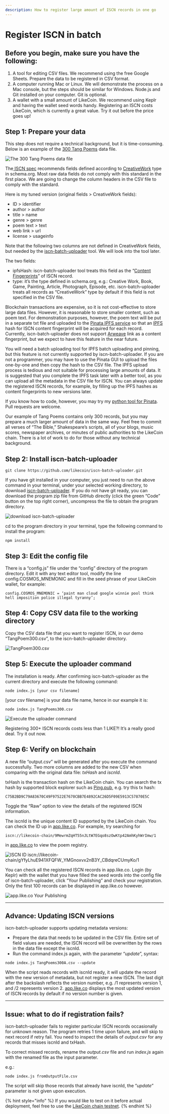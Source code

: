 ```yaml
---
description: How to register large amount of ISCN records in one go
---
```


# Register ISCN in batch

## Before you begin, make sure you have the following:

1. A tool for editing CSV files. We recommend using the free Google Sheets. Prepare the data to be registered in CSV format.
2. A computer running Mac or Linux. We will demonstrate the process on a Mac console, but the steps should be similar for Windows. Node.js and Git installed on your computer. Git is optional.
3. A wallet with a small amount of LikeCoin. We recommend using Keplr and having the wallet seed words handy. Registering an ISCN costs LikeCoin, which is currently a great value. Try it out before the price goes up!

## Step 1: Prepare your data <a href="#bafb" id="bafb"></a>

This step does not require a technical background, but it is time-consuming. Below is an example of the [300 Tang Poems](https://github.com/edmondyu/TangPoems300/blob/main/TangPoems300.csv) data file.

![The 300 Tang Poems data file](<../../.gitbook/assets/iscn-batch-uploader 01.png>)

The[ ISCN spec](https://iscn.io/) recommends fields defined according to [CreativeWork](https://schema.org/CreativeWork) type in schema.org. Most raw data fields do not comply with this standard in the first place. We are going to change the column headers in the CSV file to comply with the standard.

Here is my tuned version (original fields > CreativeWork fields):

* ID > identifier
* author > author
* title > name
* genre > genre
* poem text > text
* web link > url
* license > usageinfo

Note that the following two columns are not defined in CreativeWork fields, but needed by the [iscn-batch-uploader](https://github.com/likecoin/iscn-batch-uploader) tool. We will look into the tool later.

The two fields:

* ipfsHash: iscn-batch-uploader tool treats this field as the “[Content Fingerprints](https://iscn.io/schema/contentFingerprints)” of ISCN record.
* type: it’s the type defined in schema.org, e.g.: Creative Work, Book, Game, Painting, Article, Photograph, Episode, etc. iscn-batch-uploader treats all records as “CreativeWork” type by default if this field is not specified in the CSV file.

Blockchain transactions are expensive, so it is not cost-effective to store large data files. However, it is reasonable to store smaller content, such as poem text. For demonstration purposes, however, the poem text will be put in a separate txt file and uploaded to the [Pinata IPFS service](https://www.pinata.cloud/) so that an [IPFS](https://ipfs.tech/) hash for ISCN content fingerprint will be acquired for each record. Currently, iscn-batch-uploader does not support [Arweave](https://www.arweave.org/) link as a content fingerprint, but we expect to have this feature in the near future.

You will need a batch uploading tool for IPFS batch uploading and pinning, but this feature is not currently supported by iscn-batch-uploader. If you are not a programmer, you may have to use the Pinata GUI to upload the files one-by-one and then copy the hash to the CSV file. The IPFS upload process is tedious and not suitable for processing large amounts of data. It is suggested that you complete the IPFS task later with a better tool, as you can upload all the metadata in the CSV file for ISCN. You can always update the registered ISCN records, for example, by filling up the IPFS hashes as content fingerprints to new versions later.

If you know how to code, however, you may try my [python tool for Pinata](https://github.com/edmondyu/pinata-python-util). Pull requests are welcome.

Our example of Tang Poems contains only 300 records, but you may prepare a much larger amount of data in the same way. Feel free to commit all verses of “The Bible,” Shakespeare’s scripts, all of your blogs, music scores, newspaper archives, or minutes of public authorities to the LikeCoin chain. There is a lot of work to do for those without any technical background.

## Step 2: Install iscn-batch-uploader <a href="#c676" id="c676"></a>

```
git clone https://github.com/likecoin/iscn-batch-uploader.git
```

If you have git installed in your computer, you just need to run the above command in your terminal, under your selected working directory, to download [iscn-batch-uploader](https://github.com/likecoin/iscn-batch-uploader). If you do not have git ready, you can download the program zip file from GitHub directly (click the green “Code” button on the top right corner), uncompress the file to obtain the program directory.

![download iscn-batch-uploader](<../../.gitbook/assets/iscn-batch-uploader 02.png>)



cd to the program directory in your terminal, type the following command to install the program:

```
npm install
```

## Step 3: Edit the config file

There is a “config.js” file under the “config” directory of the program directory. Edit it with any text editor tool, modify the line config.COSMOS\_MNEMONIC and fill in the seed phrase of your LikeCoin wallet, for example:

```
config.COSMOS_MNEMONIC = ‘paint man cloud google winnie pool think hell imposition police illegal tyranny’;
```

## Step 4: Copy CSV data file to the working directory <a href="#f95a" id="f95a"></a>

Copy the CSV data file that you want to register ISCN, in our demo “TangPoem300.csv”, to the iscn-batch-uploader directory.

![TangPoem300.csv](<../../.gitbook/assets/iscn-batch-uploader 03.png>)

## Step 5: Execute the uploader command <a href="#id-3737" id="id-3737"></a>

The installation is ready. After confirming iscn-batch-uploader as the current directory and execute the following command:

```
node index.js [your csv filename]
```

\[your csv filename] is your data file name, hence in our example it is:

```
node index.js TangPoems300.csv
```

![Execute the uploader command](<../../.gitbook/assets/iscn-batch-uploader 04.gif>)

Registering 300+ ISCN records costs less than 1 LIKE?! It’s a really good deal. Try it out now.

## Step 6: Verify on blockchain <a href="#c2b3" id="c2b3"></a>

A new file “output.csv” will be generated after you execute the command successfully. Two more columns are added to the new CSV when comparing with the original data file: _txHash_ and _iscnId_.

txHash is the transaction hash on the LikeCoin chain. You can search the tx hash by supported block explorer such as [Ping.pub](../../general-guides/wallet/block-explorer/ping.pub.md), e.g. try this tx hash:

```
C75B2BD9C79A83670C49F97522E7670CBB7E4892CAC26D5F09E5913C57870E5C
```

Toggle the “Raw” option to view the details of the registered ISCN information.

The iscnId is the unique content ID supported by the LikeCoin chain. You can check the ID up in [app.like.co](https://app.like.co/). For example, try searching for

```
iscn://likecoin-chain/9MewrmZqHT55nJLtW7EGqo8szOwKtp42AmhKyhWrImw/1
```

in [app.like.co](https://app.like.co/) to view the poem registry.

![ISCN ID iscn://likecoin-chain/gYfyLhuE941XFQFW\_YMGnoxvx2nB3Y\_CBdqreCUmyKo/1](<../../.gitbook/assets/iscn-batch-uploader 05.png>)

You can check all the registered ISCN records in app.like.co. Login (by Keplr) with the wallet that you have filled the seed words into the config file of iscn-batch-uploader, click “Your Publishing” and check your registration. Only the first 100 records can be displayed in app.like.co however.

![app.like.co Your Publishing](<../../.gitbook/assets/iscn-batch-uploader 06.png>)

***

## Advance: Updating ISCN versions

iscn-batch-uploader supports updating metadata versions:

* Prepare the data that needs to be updated in the CSV file. Entire set of field values are needed, the ISCN record will be overwritten by the rows in the data file except the iscnId.
* Run the command index.js again, with the parameter “_update_”, syntax:

```
node index.js TangPoems300A.csv --update
```

When the script reads records with iscnId ready, it will update the record with the new version of metadata, but not register a new ISCN. The last digit after the backslash reflects the version number, e.g. /1 represents version 1, and /2 represents version 2. [app.like.co](https://app.like.co/) displays the most updated version of ISCN records by default if no version number is given.

***

## Issue: what to do if registration fails?

iscn-batch-uploader fails to register particular ISCN records occasionally for unknown reason. The program retries 1 time upon failure, and will skip to next record if retry fail. You need to inspect the details of _output.csv_ for any records that misses iscnId and txHash.

To correct missed records, rename the _output.csv_ file and run _index.js_ again with the renamed file as the input parameter.

e.g.:

```
node index.js fromOutputFile.csv
```

The script will skip those records that already have iscnId, the “_update_” parameter is not given upon execution.

{% hint style="info" %}
If you would like to test on it before actual deployment, feel free to use the [LikeCoin chain testnet](https://github.com/likecoin/testnets/tree/master/likecoin-public-testnet-3).
{% endhint %}

